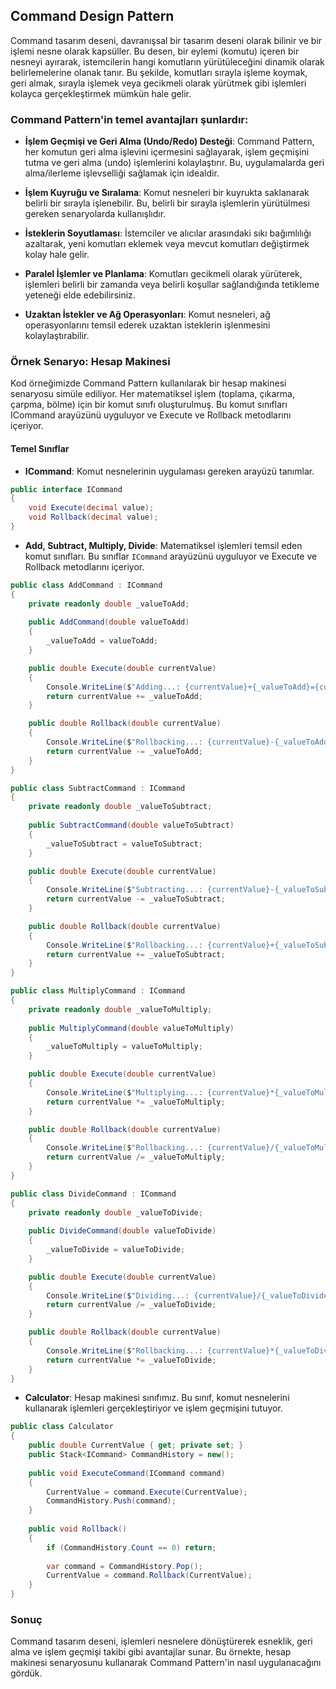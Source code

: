 ﻿## Command Design Pattern
Command tasarım deseni, davranışsal bir tasarım deseni olarak bilinir ve bir işlemi nesne olarak kapsüller. Bu desen, bir eylemi (komutu) içeren bir nesneyi ayırarak, istemcilerin hangi komutların yürütüleceğini dinamik olarak belirlemelerine olanak tanır. Bu şekilde, komutları sırayla işleme koymak, geri almak, sırayla işlemek veya gecikmeli olarak yürütmek gibi işlemleri kolayca gerçekleştirmek mümkün hale gelir.

### Command Pattern'in temel avantajları şunlardır:

- **İşlem Geçmişi ve Geri Alma (Undo/Redo) Desteği**: Command Pattern, her komutun geri alma işlevini içermesini sağlayarak, işlem geçmişini tutma ve geri alma (undo) işlemlerini kolaylaştırır. Bu, uygulamalarda geri alma/ilerleme işlevselliği sağlamak için idealdir.

- **İşlem Kuyruğu ve Sıralama**: Komut nesneleri bir kuyrukta saklanarak belirli bir sırayla işlenebilir. Bu, belirli bir sırayla işlemlerin yürütülmesi gereken senaryolarda kullanışlıdır.

- **İsteklerin Soyutlaması**: İstemciler ve alıcılar arasındaki sıkı bağımlılığı azaltarak, yeni komutları eklemek veya mevcut komutları değiştirmek kolay hale gelir.

- **Paralel İşlemler ve Planlama**: Komutları gecikmeli olarak yürüterek, işlemleri belirli bir zamanda veya belirli koşullar sağlandığında tetikleme yeteneği elde edebilirsiniz.

- **Uzaktan İstekler ve Ağ Operasyonları**: Komut nesneleri, ağ operasyonlarını temsil ederek uzaktan isteklerin işlenmesini kolaylaştırabilir.


### Örnek Senaryo: Hesap Makinesi
Kod örneğimizde Command Pattern kullanılarak bir hesap makinesi senaryosu simüle ediliyor. Her matematiksel işlem (toplama, çıkarma, çarpma, bölme) için bir komut sınıfı oluşturulmuş. Bu komut sınıfları ICommand arayüzünü uyguluyor ve Execute ve Rollback metodlarını içeriyor.

#### Temel Sınıflar
- **ICommand**: Komut nesnelerinin uygulaması gereken arayüzü tanımlar.
```csharp
public interface ICommand
{
    void Execute(decimal value);
    void Rollback(decimal value);
}
```
- **Add, Subtract, Multiply, Divide**: Matematiksel işlemleri temsil eden komut sınıfları. Bu sınıflar `ICommand` arayüzünü uyguluyor ve Execute ve Rollback metodlarını içeriyor.
```csharp
public class AddCommand : ICommand
{
    private readonly double _valueToAdd;
    
    public AddCommand(double valueToAdd)
    {
        _valueToAdd = valueToAdd;
    }

    public double Execute(double currentValue)
    {
        Console.WriteLine($"Adding...: {currentValue}+{_valueToAdd}={currentValue + _valueToAdd}");
        return currentValue += _valueToAdd;
    }

    public double Rollback(double currentValue)
    {
        Console.WriteLine($"Rollbacking...: {currentValue}-{_valueToAdd}={currentValue - _valueToAdd}");
        return currentValue -= _valueToAdd;
    }
}

public class SubtractCommand : ICommand
{
    private readonly double _valueToSubtract;
    
    public SubtractCommand(double valueToSubtract)
    {
        _valueToSubtract = valueToSubtract;
    }

    public double Execute(double currentValue)
    {
        Console.WriteLine($"Subtracting...: {currentValue}-{_valueToSubtract}={currentValue - _valueToSubtract}");
        return currentValue -= _valueToSubtract;
    }

    public double Rollback(double currentValue)
    {
        Console.WriteLine($"Rollbacking...: {currentValue}+{_valueToSubtract}={currentValue + _valueToSubtract}");
        return currentValue += _valueToSubtract;
    }
}

public class MultiplyCommand : ICommand
{
    private readonly double _valueToMultiply;
    
    public MultiplyCommand(double valueToMultiply)
    {
        _valueToMultiply = valueToMultiply;
    }

    public double Execute(double currentValue)
    {
        Console.WriteLine($"Multiplying...: {currentValue}*{_valueToMultiply}={currentValue * _valueToMultiply}");
        return currentValue *= _valueToMultiply;
    }

    public double Rollback(double currentValue)
    {
        Console.WriteLine($"Rollbacking...: {currentValue}/{_valueToMultiply}={currentValue / _valueToMultiply}");
        return currentValue /= _valueToMultiply;
    }
}

public class DivideCommand : ICommand
{
    private readonly double _valueToDivide;
    
    public DivideCommand(double valueToDivide)
    {
        _valueToDivide = valueToDivide;
    }

    public double Execute(double currentValue)
    {
        Console.WriteLine($"Dividing...: {currentValue}/{_valueToDivide}={currentValue / _valueToDivide}");
        return currentValue /= _valueToDivide;
    }

    public double Rollback(double currentValue)
    {
        Console.WriteLine($"Rollbacking...: {currentValue}*{_valueToDivide}={currentValue * _valueToDivide}");
        return currentValue *= _valueToDivide;
    }
}
```
- **Calculator**: Hesap makinesi sınıfımız. Bu sınıf, komut nesnelerini kullanarak işlemleri gerçekleştiriyor ve işlem geçmişini tutuyor.
```csharp
public class Calculator
{
    public double CurrentValue { get; private set; }
    public Stack<ICommand> CommandHistory = new();
    
    public void ExecuteCommand(ICommand command)
    {
        CurrentValue = command.Execute(CurrentValue);
        CommandHistory.Push(command);
    }
    
    public void Rollback()
    {
        if (CommandHistory.Count == 0) return;
        
        var command = CommandHistory.Pop();
        CurrentValue = command.Rollback(CurrentValue);
    }
}
```

### Sonuç
Command tasarım deseni, işlemleri nesnelere dönüştürerek esneklik, geri alma ve işlem geçmişi takibi gibi avantajlar sunar. Bu örnekte, hesap makinesi senaryosunu kullanarak Command Pattern'in nasıl uygulanacağını gördük.